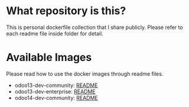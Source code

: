 # What repository is this?
This is personal dockerfile collection that I share publicly. Please refer
to each readme file inside folder for detail.

# Available Images
Please read how to use the docker images through readme files.
- odoo13-dev-community: [README](https://github.com/afwanwh/docker-collection/tree/master/odoo/dev-mount)
- odoo13-dev-enterprise: [README](https://github.com/afwanwh/docker-collection/tree/master/odoo/dev-mount)
- odoo14-dev-community: [README](https://github.com/afwanwh/docker-collection/tree/master/odoo/dev-mount)
